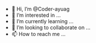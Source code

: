- 👋 Hi, I’m @Coder-ayuag
- 👀 I’m interested in ...
- 🌱 I’m currently learning ...
- 💞️ I’m looking to collaborate on ...
- 📫 How to reach me ...

<!---
Coder-ayuag/Coder-ayuag is a ✨ special ✨ repository because its `README.md` (this file) appears on your GitHub profile.
You can click the Preview link to take a look at your changes.
--->
